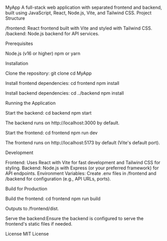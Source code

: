 MyApp
A full-stack web application with separated frontend and backend, built using JavaScript, React, Node.js, Vite, and Tailwind CSS.
Project Structure

/frontend: React frontend built with Vite and styled with Tailwind CSS.
/backend: Node.js backend for API services.

Prerequisites

Node.js (v16 or higher)
npm or yarn

Installation

Clone the repository:
git clone <repository-url>
cd MyApp


Install frontend dependencies:
cd frontend
npm install


Install backend dependencies:
cd ../backend
npm install



Running the Application

Start the backend:
cd backend
npm start

The backend runs on http://localhost:3000 by default.

Start the frontend:
cd frontend
npm run dev

The frontend runs on http://localhost:5173 by default (Vite's default port).


Development

Frontend: Uses React with Vite for fast development and Tailwind CSS for styling.
Backend: Node.js with Express (or your preferred framework) for API endpoints.
Environment Variables:
Create .env files in /frontend and /backend for configuration (e.g., API URLs, ports).



Build for Production

Build the frontend:
cd frontend
npm run build

Outputs to /frontend/dist.

Serve the backend:Ensure the backend is configured to serve the frontend's static files if needed.


License
MIT License